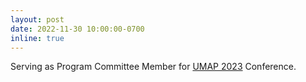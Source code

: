 ```yaml
---
layout: post
date: 2022-11-30 10:00:00-0700
inline: true
---
```


Serving as Program Committee Member for [UMAP 2023](https://www.um.org/umap2023/) Conference.